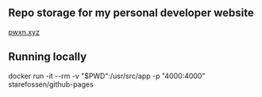 ## Repo storage for my personal developer website
[pwxn.xyz](http://pwxn.xyz)

## Running locally
docker run -it --rm -v "$PWD":/usr/src/app -p "4000:4000" starefossen/github-pages
